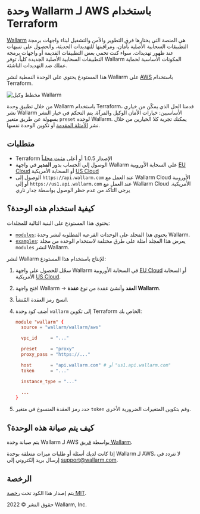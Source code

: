 # وحدة Wallarm لـ AWS باستخدام Terraform

[Wallarm](https://www.wallarm.com/) هي المنصة التي يختارها فرق التطوير والأمن والتشغيل لبناء واجهات برمجة التطبيقات السحابية الأصلية بأمان، ومراقبتها للتهديدات الحديثة، والحصول على تنبيهات عند ظهور تهديدات. سواء كنت تحمي بعض التطبيقات القديمة أو واجهات برمجة التطبيقات السحابية الأصلية الجديدة كلياً، توفر Wallarm المكونات الأساسية لحماية عملك ضد التهديدات الناشئة.

هذا المستودع يحتوي على الوحدة النمطية لنشر Wallarm على [AWS](https://aws.amazon.com/) باستخدام Terraform.

![مخطط وكيل Wallarm](https://github.com/wallarm/terraform-aws-wallarm/blob/main/images/wallarm-as-proxy.png?raw=true)

من خلال تطبيق وحدة Wallarm باستخدام Terraform، قدمنا الحل الذي يمكّن من خياري نشر Wallarm الأساسيين: خيارات الأمان الوكيل والمرآة. يتم التحكم في خيار النشر بسهولة عن طريق متغير `preset` لوحدة Wallarm. يمكنك تجربة كلا الخيارين من خلال نشر [الأمثلة المقدمة](https://github.com/wallarm/terraform-aws-wallarm/tree/main/examples) أو تكوين الوحدة نفسها.

## متطلبات

* Terraform الإصدار 1.0.5 أو أعلى [مثبت محلياً](https://learn.hashicorp.com/tutorials/terraform/install-cli)
* الوصول إلى الحساب بدور **المدير** في واجهة Wallarm على السحابة الأوروبية [EU Cloud](https://my.wallarm.com/) أو السحابة الأمريكية [US Cloud](https://us1.my.wallarm.com/)
* الوصول إلى `https://api.wallarm.com` عند العمل مع Wallarm Cloud الأوروبية أو إلى `https://us1.api.wallarm.com` عند العمل مع Wallarm Cloud الأمريكية. يرجى التأكد من عدم حظر الوصول بواسطة جدار ناري

## كيفية استخدام هذه الوحدة؟

يحتوي هذا المستودع على البنية التالية للمجلدات:

* [`modules`](https://github.com/wallarm/terraform-aws-wallarm/tree/main/modules): يحتوي هذا المجلد على الوحدات الفرعية المطلوبة لنشر وحدة Wallarm.
* [`examples`](https://github.com/wallarm/terraform-aws-wallarm/tree/main/examples): يعرض هذا المجلد أمثلة على طرق مختلفة لاستخدام الوحدة من مجلد `modules` لنشر Wallarm.

لنشر Wallarm للإنتاج باستخدام هذا المستودع:

1. سجّل للحصول على واجهة Wallarm في السحابة الأوروبية [EU Cloud](https://my.wallarm.com/signup) أو السحابة الأمريكية [US Cloud](https://us1.my.wallarm.com/signup).
1. افتح واجهة Wallarm → **العقد** وأنشئ عقدة من نوع **عقدة Wallarm**.
1. انسخ رمز العقدة المُنشأ.
1. أضف كود وحدة `wallarm` إلى تكوين Terraform الخاص بك:

    ```conf
    module "wallarm" {
      source = "wallarm/wallarm/aws"

      vpc_id     = "..."

      preset     = "proxy"
      proxy_pass = "https://..."

      host       = "api.wallarm.com" # أو "us1.api.wallarm.com"
      token      = "..."

      instance_type = "..."

      ...
    }
    ```
1. حدد رمز العقدة المنسوخ في متغير `token` وقم بتكوين المتغيرات الضرورية الأخرى.

## كيف يتم صيانة هذه الوحدة؟

يتم صيانة وحدة Wallarm لـ AWS بواسطة [فريق Wallarm](https://www.wallarm.com/).

إذا كانت لديك أسئلة أو طلبات ميزات متعلقة بوحدة Wallarm لـ AWS، لا تتردد في إرسال بريد إلكتروني إلى [support@wallarm.com](mailto:support@wallarm.com?Subject=Terraform%20Module%20Question).

## الرخصة

يتم إصدار هذا الكود تحت [رخصة MIT](https://github.com/wallarm/terraform-aws-wallarm/tree/main/LICENSE).

حقوق النشر &copy; 2022 Wallarm, Inc.